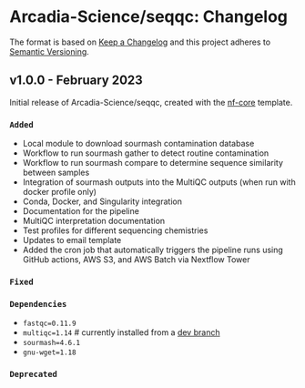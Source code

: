 # Arcadia-Science/seqqc: Changelog

The format is based on [Keep a Changelog](https://keepachangelog.com/en/1.0.0/)
and this project adheres to [Semantic Versioning](https://semver.org/spec/v2.0.0.html).

## v1.0.0 - February 2023

Initial release of Arcadia-Science/seqqc, created with the [nf-core](https://nf-co.re/) template.

### `Added`

- Local module to download sourmash contamination database
- Workflow to run sourmash gather to detect routine contamination
- Workflow to run sourmash compare to determine sequence similarity between samples
- Integration of sourmash outputs into the MultiQC outputs (when run with docker profile only)
- Conda, Docker, and Singularity integration
- Documentation for the pipeline
- MultiQC interpretation documentation
- Test profiles for different sequencing chemistries
- Updates to email template
- Added the cron job that automatically triggers the pipeline runs using GitHub actions, AWS S3, and AWS Batch via Nextflow Tower

### `Fixed`

### `Dependencies`

- `fastqc=0.11.9`
- `multiqc=1.14` # currently installed from a [dev branch](https://github.com/taylorreiter/MultiQC/tree/47808aea9b05305e82927ba51f8e266ca0b919c6)
- `sourmash=4.6.1`
- `gnu-wget=1.18`

### `Deprecated`
